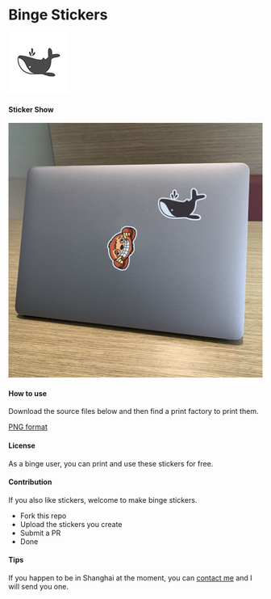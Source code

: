 # Binge Stickers

![](binge_logo.png)

#### Sticker Show

![](demo-sticker-on-mbp.jpg)

#### How to use

Download the source files below and then find a print factory to print them.

[PNG format](sticker_show.png)

#### License

As a binge user, you can print and use these stickers for free.

#### Contribution

If you also like stickers, welcome to make binge stickers.

- Fork this repo
- Upload the stickers you create
- Submit a PR
- Done

#### Tips

If you happen to be in Shanghai at the moment, you can [contact me](mailto:i@binhua.org) and I will send you one.
